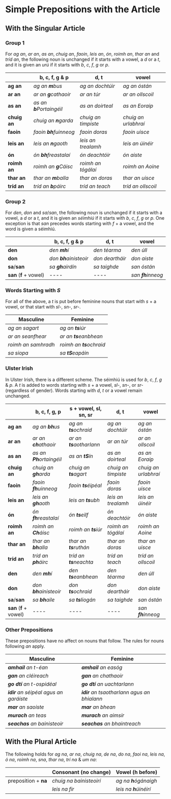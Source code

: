 # Simple Prepositions with the Article


## With the Singular Article

### Group 1

For _ag an_, _ar an_, _as an_, _chuig an_, _faoin_, _leis an_, _ón_, _roimh an_,
_thar an_ and _tríd an_, the following noun is unchanged if it starts with a
vowel, a _d_ or a _t_, and it is given an *urú* if it starts with _b_, _c_, _f_,
_g_ or _p_.

|              | b, c, f, g & p           | d, t                | vowel                |
| ------------ | ------------------------ | ------------------- | -------------------- |
| **ag an**    | _ag an **m**bus_         | _ag an dochtúir_    | _ag an óstán_        |
| **ar an**    | _ar an **g**cathaoir_    | _ar an túr_         | _ar an ollscoil_     |
| **as an**    | _as an **b**Portaingéil_ | _as an doirteal_    | _as an Eoraip_       |
| **chuig an** | _chuig an **n**garda_    | _chuig an timpiste_ | _chuig an urlabhraí_ |
| **faoin**    | _faoin **bh**fuinneog_   | _faoin doras_       | _faoin uisce_        |
| **leis an**  | _leis an **n**gaoth_     | _leis an trealamh_  | _leis an úinéir_     |
| **ón**       | _ón **bh**freastalaí_    | _ón deachtóir_      | _ón aiste_           |
| **roimh an** | _roimh an **g**Cáisc_    | _roimh an tógálaí_  | _roimh an Aoine_     |
| **thar an**  | _thar an **m**balla_     | _thar an doras_     | _thar an uisce_      |
| **tríd an**  | _tríd an **b**páirc_     | _tríd an teach_     | _tríd an ollscoil_   |

### Group 2

For _den_, _don_ and _sa_/_san_, the following noun is unchanged if it starts with a
vowel, a _d_ or a _t_, and it is given an *séimhiú* if it starts with _b_, _c_,
_f_, _g_ or _p_. One exception is that _san_ precedes words starting with
_f_ + a vowel, and the word is given a séimhiú.

|                         | b, c, f, g & p         | d, t            | vowel              |
| ----------------------- | ---------------------- | --------------- | ------------------ |
| **den**                 | _den **mh**í_          | _den téarma_    | _den úll_          |
| **don**                 | _don **bh**ainisteoir_ | _don deartháir_ | _don aiste_        |
| **sa**/**san**          | _sa **gh**airdín_      | _sa taighde_    | _san óstán_        |
| **san** (**f** + vowel) | ----                   | ----            | _san **fh**inneog_ |

### Words Starting with _S_

For all of the above, a _t_ is put before feminine nouns that start with
_s_ + a vowel, or that start with _sl-_, _sn-_, _sr-_.

| Masculine           | Feminine                 |
| ------------------- | ------------------------ |
| _ag an sagart_      | _ag an **ts**iúr_        |
| _ar an seanfhear_   | _ar an **ts**eanbhean_   |
| _roimh an samhradh_ | _roimh an **ts**ochraid_ |
| _sa siopa_          | _sa **tS**eapáin_        |


### Ulster Irish

In Ulster Irish, there is a different scheme. The séimhiú is used for _b_, _c_,
_f_, _g_ & _p_. A _t_ is added to words starting with _s_ + a vowel, _sl-_,
_sn-_, or _sr-_ (regardless of gender). Words starting with _d_, _t_ or a vowel
remain unchanged.

|                         | b, c, f, g, p            | s + vowel, sl, sn, sr    | d, t                | vowel                |
| ----------------------- | ------------------------ | ------------------------ | ------------------- | -------------------- |
| **ag an**               | _ag an **bh**us_         | _ag an **ts**ochraid_    | _ag an dochtúir_    | _ag an óstán_        |
| **ar an**               | _ar an **ch**athaoir_    | _ar an **ts**aotharlann_ | _ar an túr_         | _ar an ollscoil_     |
| **as an**               | _as an **Ph**ortaingéil_ | _as an **tS**ín_         | _as an doirteal_    | _as an Eoraip_       |
| **chuig an**            | _chuig an **gh**arda_    | _chuig an **ts**agart_   | _chuig an timpiste_ | _chuig an urlabhraí_ |
| **faoin**               | _faoin **fh**uinneog_    | _faoin **ts**éipéal_     | _faoin doras_       | _faoin uisce_        |
| **leis an**             | _leis an **gh**aoth_     | _leis an **ts**ubh_      | _leis an trealamh_  | _leis an úinéir_     |
| **ón**                  | _ón **fh**reastalaí_     | _ón **ts**eilf_          | _ón deachtóir_      | _ón aiste_           |
| **roimh an**            | _roimh an **Ch**áisc_    | _roimh an **ts**iúr_     | _roimh an tógálaí_  | _roimh an Aoine_     |
| **thar an**             | _thar an **bh**alla_     | _thar an **ts**ruthán_   | _thar an doras_     | _thar an uisce_      |
| **tríd an**             | _tríd an **ph**áirc_     | _tríd an **ts**neachta_  | _tríd an teach_     | _tríd an ollscoil_   |
| **den**                 | _den **mh**í_            | _den **ts**eanbhean_     | _den téarma_        | _den úll_            |
| **don**                 | _don **bh**ainisteoir_   | _don **ts**ochraid_      | _don deartháir_     | _don aiste_          |
| **sa**/**san**          | _sa **bh**aile_          | _sa **ts**liogán_        | _sa taighde_        | _san óstán_          |
| **san** (**f** + vowel) | ----                     | ----                     | ----                | _san **fh**inneog_   |


### Other Prepositions

These prepositions have no affect on nouns that follow. The rules for nouns
following _an_ apply.

| Masculine                              | Feminine                                    |
| -------------------------------------- | ------------------------------------------- |
| _**amhail** an t-éan_                  | _**amhail** an easóg_                       |
| _**gan** an cléireach_                 | _**gan** an chathaoir_                      |
| _**go dtí** an t-ospidéal_             | _**go dtí** an uachtarlann_                 |
| _**idir** an séipéal agus an garáiste_ | _**idir** an tsaotharlann agus an bhialann_ |
| _**mar** an saoiste_                   | _**mar** an bhean_                          |
| _**murach** an teas_                   | _**murach** an aimsir_                      |
| _**seachas** an bainisteoir_           | _**seachas** an bhaintreach_                |


## With the Plural Article

The following holds for _ag na_, _ar na_, _chuig na_, _de na_, _do na_,
_faoi na_, _leis na_, _ó na_, _roimh na_, _sna_, _thar na_, _trí na_ & _um na_:

|                      | Consonant (no change)   | Vowel (h before)       |
| -------------------- | ----------------------- | ---------------------- |
| preposition + **na** | _chuig na bainisteoirí_ | _ag na **h**ógánaigh_  |
|                      | _leis na fir_           | _leis na **h**úinéirí_ |